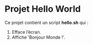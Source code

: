 # Projet Hello World

Ce projet contient un script **hello.sh** qui :
1. Efface l’écran.
2. Affiche 'Bonjour Monde !'.
